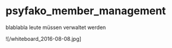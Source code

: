 # psyfako_member_management
blablabla leute müssen verwaltet werden


![/whiteboard_2016-08-08.jpg]
